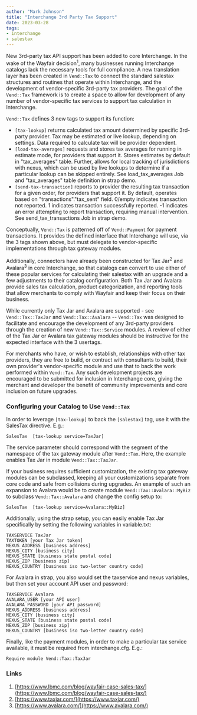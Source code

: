 ```yaml
---
author: "Mark Johnson"
title: "Interchange 3rd Party Tax Support"
date: 2023-03-28
tags:
- interchange
- salestax
---
```


New 3rd-party tax API support has been added to core Interchange. In the wake of the Wayfair decision<sup>1</sup>, many businesses running Interchange catalogs lack the necessary tools for full compliance. A new translation layer has been created in `Vend::Tax` to connect the standard salestax structures and routines that operate within Interchange, and the development of vendor-specific 3rd-party tax providers. The goal of the `Vend::Tax` framework is to create a space to allow for development of any number of vendor-specific tax services to support tax calculation in Interchange.

`Vend::Tax` defines 3 new tags to support its function:

* `[tax-lookup]` returns calculated tax amount determined by specific 3rd-party provider. Tax may be estimated or live lookup, depending on settings. Data required to calculate tax will be provider dependent.
* `[load-tax-averages]` requests and stores tax averages for running in estimate mode, for providers that support it. Stores estimates by default in "tax_averages" table. Further, allows for local tracking of jurisdictions with nexus, which can be used by live lookups to determine if a particular lookup can be skipped entirely. See load_tax_averages Job and "tax_averages" table definition in strap demo.
* `[send-tax-transaction]` reports to provider the resulting tax transaction for a given order, for providers that support it. By default, operates based on "transactions"."tax_sent" field. 0/empty indicates transaction not reported.  1 indicates transaction successfully reported. -1 indicates an error attempting to report transaction, requiring manual intervention. See send_tax_transactions Job in strap demo.

Conceptually, `Vend::Tax` is patterned off of `Vend::Payment` for payment transactions. It provides the defined interface that Interchange will use, via the 3 tags shown above, but must delegate to vendor-specific implementations through tax gateway modules.

Additionally, connectors have already been constructed for Tax Jar<sup>2</sup> and Avalara<sup>3</sup> in core Interchange, so that catalogs can convert to use either of these popular services for calculating their salestax with an upgrade and a few adjustments to their catalog configuration. Both Tax Jar and Avalara provide sales tax calculation, product categorization, and reporting tools that allow merchants to comply with Wayfair and keep their focus on their business.

While currently only Tax Jar and Avalara are supported - see `Vend::Tax::TaxJar` and `Vend::Tax::Avalara` -- `Vend::Tax` was designed to facilitate and encourage the development of any 3rd-party providers through the creation of new `Vend::Tax::Service` modules. A review of either of the Tax Jar or Avalara tax gateway modules should be instructive for the expected interface with the 3 usertags.

For merchants who have, or wish to establish, relationships with other tax providers, they are free to build, or contract with consultants to build, their own provider's vendor-specific module and use that to back the work performed within `Vend::Tax`. Any such development projects are encouraged to be submitted for inclusion in Interchange core, giving the merchant and developer the benefit of community improvements and core inclusion on future upgrades.

### Configuring your Catalog to Use `Vend::Tax`

In order to leverage `[tax-lookup]` to back the `[salestax]` tag, use it with the SalesTax directive. E.g.:

```plain
SalesTax  [tax-lookup service=TaxJar]
```

The service parameter should correspond with the segment of the namespace of the tax gateway module after `Vend::Tax`. Here, the example enables Tax Jar in module `Vend::Tax::TaxJar`.

If your business requires sufficient customization, the existing tax gateway modules can be subclassed, keeping all your customizations separate from core code and safe from collisions during upgrades. An example of such an expansion to Avalara would be to create module `Vend::Tax::Avalara::MyBiz` to subclass `Vend::Tax::Avalara` and change the config setup to:<p>

```plain
SalesTax  [tax-lookup service=Avalara::MyBiz]
```

Additionally, using the strap setup, you can easily enable Tax Jar specifically by setting the following variables in variable.txt:

```plain
TAXSERVICE TaxJar
TAXTOKEN [your Tax Jar token]
NEXUS_ADDRESS [business address]
NEXUS_CITY [business city]
NEXUS_STATE [business state postal code]
NEXUS_ZIP [business zip]
NEXUS_COUNTRY [business iso two-letter country code]
```

For Avalara in strap, you also would set the taxservice and nexus variables, but then set your account API user and password:

```plain
TAXSERVICE Avalara
AVALARA_USER [your API user]
AVALARA_PASSWORD [your API password]
NEXUS_ADDRESS [business address]
NEXUS_CITY [business city]
NEXUS_STATE [business state postal code]
NEXUS_ZIP [business zip]
NEXUS_COUNTRY [business iso two-letter country code]
```

Finally, like the payment modules, in order to make a particular tax service available, it must be required from interchange.cfg. E.g.:

```plain
Require module Vend::Tax::TaxJar
```

### Links

1. [https://www.lbmc.com/blog/wayfair-case-sales-tax/](https://www.lbmc.com/blog/wayfair-case-sales-tax/)
1. [https://www.taxjar.com/](https://www.taxjar.com/)
1. [https://www.avalara.com/](https://www.avalara.com/)
